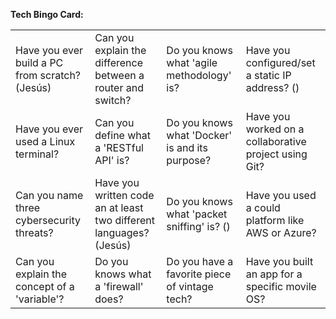 **Tech Bingo Card:**

|                                                |                                                                    |                                                |                                                       |
| ---------------------------------------------- | ------------------------------------------------------------------ | ---------------------------------------------- | ----------------------------------------------------- |
| Have you ever build a PC from scratch? (Jesús) | Can you explain the difference between a router and switch?        | Do you knows what 'agile methodology' is?      | Have you configured/set a static IP address? ()       |
| Have you ever used a Linux terminal?           | Can you define what a 'RESTful API' is?                            | Do you knows what 'Docker' is and its purpose? | Have you worked on a collaborative project using Git? |
| Can you name three cybersecurity threats?      | Have you written code an at least two different languages? (Jesús) | Do you knows what 'packet sniffing' is? ()     | Have you used a could platform like AWS or Azure?     |
| Can you explain the concept of a 'variable'?   | Do you knows what a 'firewall' does?                               | Do you have a favorite piece of vintage tech?  | Have you built an app for a specific movile OS?       |
